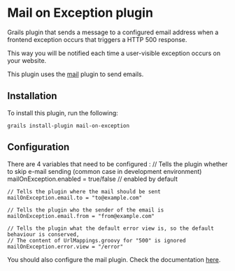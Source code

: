 Mail on Exception plugin
========================

Grails plugin that sends a message to a configured email address when a frontend exception occurs that triggers a HTTP 500 response.

This way you will be notified each time a user-visible exception occurs on your website.

This plugin uses the [mail][mail] plugin to send emails.

Installation
---

To install this plugin, run the following:

	grails install-plugin mail-on-exception

		
Configuration
---

There are 4 variables that need to be configured :
	// Tells the plugin whether to skip e-mail sending (common case in development environment)
	mailOnException.enabled = true/false // enabled by default

	// Tells the plugin where the mail should be sent
	mailOnException.email.to = "to@example.com"
	
	// Tells the plugin who the sender of the email is
	mailOnException.email.from = "from@example.com"
	
	// Tells the plugin what the default error view is, so the default behaviour is conserved,
	// The content of UrlMappings.groovy for "500" is ignored
	mailOnException.error.view = "/error"

You should also configure the mail plugin. Check the documentation [here][mail].

[mail]: http://grails.org/plugin/mail